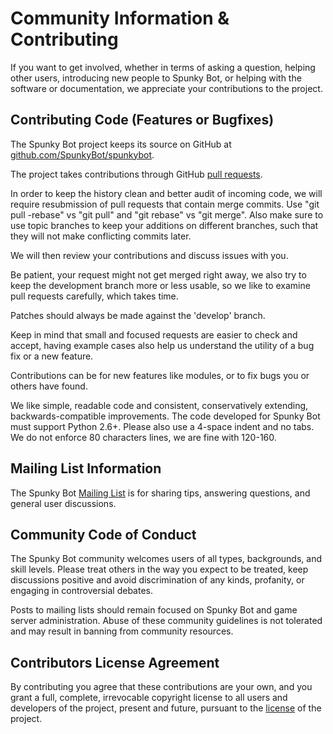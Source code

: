 # Community Information & Contributing

If you want to get involved, whether in terms of asking a question, helping other users, introducing new people to Spunky Bot, or helping with the software or documentation, we appreciate your contributions to the project.

## Contributing Code (Features or Bugfixes)

The Spunky Bot project keeps its source on GitHub at [github.com/SpunkyBot/spunkybot](https://github.com/SpunkyBot/spunkybot).

The project takes contributions through GitHub [pull requests](https://help.github.com/articles/using-pull-requests).

In order to keep the history clean and better audit of incoming code, we will require resubmission of pull requests that contain merge commits. Use "git pull -rebase" vs "git pull" and "git rebase" vs "git merge". Also make sure to use topic branches to keep your additions on different branches, such that they will not make conflicting commits later.

We will then review your contributions and discuss issues with you.

Be patient, your request might not get merged right away, we also try to keep the development branch more or less usable, so we like to examine pull requests carefully, which takes time.

Patches should always be made against the 'develop' branch.

Keep in mind that small and focused requests are easier to check and accept, having example cases also help us understand the utility of a bug fix or a new feature.

Contributions can be for new features like modules, or to fix bugs you or others have found.

We like simple, readable code and consistent, conservatively extending, backwards-compatible improvements. The code developed for Spunky Bot must support Python 2.6+. Please also use a 4-space indent and no tabs. We do not enforce 80 characters lines, we are fine with 120-160.

## Mailing List Information

The Spunky Bot [Mailing List](https://groups.google.com/group/spunkybot) is for sharing tips, answering questions, and general user discussions.

## Community Code of Conduct

The Spunky Bot community welcomes users of all types, backgrounds, and skill levels. Please treat others in the way you expect to be treated, keep discussions positive and avoid discrimination of any kinds, profanity, or engaging in controversial debates.

Posts to mailing lists should remain focused on Spunky Bot and game server administration. Abuse of these community guidelines is not tolerated and may result in banning from community resources.

## Contributors License Agreement

By contributing you agree that these contributions are your own, and you grant a full, complete, irrevocable copyright license to all users and developers of the project, present and future, pursuant to the [license](https://github.com/SpunkyBot/spunkybot/blob/develop/LICENSE) of the project.
